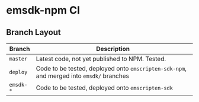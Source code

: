 # emsdk-npm CI

## Branch Layout

| Branch       | Description
|--------------|------------
| `master`     | Latest code, not yet published to NPM. Tested.
| `deploy`     | Code to be tested, deployed onto `emscripten-sdk-npm`, and merged into `emsdk/` branches
| `emsdk-*` | Code to be tested, deployed onto `emscripten-sdk`
